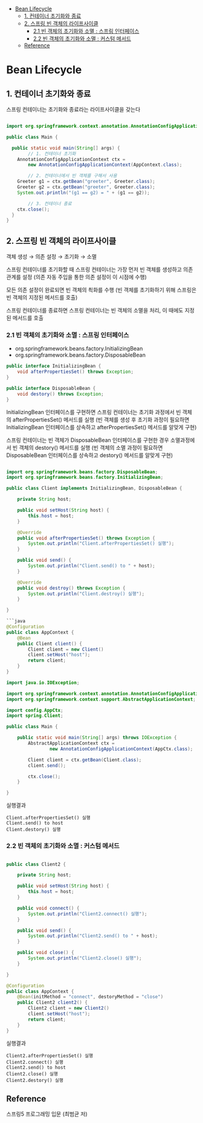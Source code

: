 - [Bean Lifecycle](#bean-lifecycle)
	- [1. 컨테이너 초기화와 종료](#1-컨테이너-초기화와-종료)
	- [2. 스프링 빈 객체의 라이프사이클](#2-스프링-빈-객체의-라이프사이클)
		- [2.1 빈 객체의 초기화와 소멸 : 스프링 인터페이스](#21-빈-객체의-초기화와-소멸--스프링-인터페이스)
		- [2.2 빈 객체의 초기화와 소멸 : 커스텀 메서드](#22-빈-객체의-초기화와-소멸--커스텀-메서드)
	- [Reference](#reference)

# Bean Lifecycle

## 1. 컨테이너 초기화와 종료

스프링 컨테이너는 초기화와 종료라는 라이프사이클을 갖는다

```java

import org.springframework.context.annotation.AnnotationConfigApplicationContext;

public class Main {

  public static void main(String[] args) {
		// 1. 컨테이너 초기화
    AnnotationConfigApplicationContext ctx = 
        new AnnotationConfigApplicationContext(AppContext.class);

		// 2. 컨테이너에서 빈 객체를 구해서 사용
    Greeter g1 = ctx.getBean("greeter", Greeter.class);
    Greeter g2 = ctx.getBean("greeter", Greeter.class);
    System.out.println("(g1 == g2) = " + (g1 == g2));

		// 3. 컨테이너 종료
    ctx.close();
  }
}
```

## 2. 스프링 빈 객체의 라이프사이클

객체 생성 → 의존 설정 → 초기화 → 소멸

스프링 컨테이너를 초기화할 때 스프링 컨테이너는 가장 먼저 빈 객체를 생성하고 의존 관계를 설정
(의존 자동 주입을 통한 의존 설정이 이 시점에 수행)

모든 의존 설정이 완료되면 빈 객체의 쵝화를 수행
(빈 객체를 초기화하기 위해 스프링은 빈 객체의 지정된 메서드를 호출)

스프링 컨테이너를 종료하면 스프링 컨테이너는 빈 객체의 소멸을 처리, 이 때에도 지정된 메서드를 호출

### 2.1 빈 객체의 초기화와 소멸 : 스프링 인터페이스

- org.springframework.beans.factory.InitializingBean
- org.springframework.beans.factory.DisposableBean

```java
public interface InitializingBean {
	void afterPropertiesSet() throws Exception;
}

public interface DisposableBean {
	void destory() throws Exception;
}
```

InitializingBean 인터페이스를 구현하면 스프링 컨테이너는 초기화 과정에서 빈 객체의 afterPropertiesSet() 메서드를 실행
(빈 객체를 생성 후 초기화 과정이 필요하면 InitializingBean 인터페이스를 상속하고 afterPropertiesSet() 메서드를 알맞게 구현)

스프링 컨테이너는 빈 객체가 DisposableBean 인터페이스를 구현한 경우 소멸과정에서 빈 객체의 destory() 메서드를 실행
(빈 객체의 소멸 과정이 필요하면 DisposableBean 인터페이스를 상속하고 destory() 메서드를 알맞게 구현)

```java

import org.springframework.beans.factory.DisposableBean;
import org.springframework.beans.factory.InitializingBean;

public class Client implements InitializingBean, DisposableBean {

	private String host;

	public void setHost(String host) {
		this.host = host;
	}

	@Override
	public void afterPropertiesSet() throws Exception {
		System.out.println("Client.afterPropertiesSet() 실행");
	}

	public void send() {
		System.out.println("Client.send() to " + host);
	}

	@Override
	public void destroy() throws Exception {
		System.out.println("Client.destroy() 실행");
	}

}

```java
@Configuration
public class AppContext {
    @Bean
    public Client client() {
        Client client = new Client()
        client.setHost("host");
        return client;
    }
}
```

```java
import java.io.IOException;

import org.springframework.context.annotation.AnnotationConfigApplicationContext;
import org.springframework.context.support.AbstractApplicationContext;

import config.AppCtx;
import spring.Client;

public class Main {

	public static void main(String[] args) throws IOException {
		AbstractApplicationContext ctx = 
				new AnnotationConfigApplicationContext(AppCtx.class);

		Client client = ctx.getBean(Client.class);
		client.send();

		ctx.close();
	}

}
```

실행결과
```
Client.afterPropertiesSet() 실행
Client.send() to host
Client.destory() 실행
```

### 2.2 빈 객체의 초기화와 소멸 : 커스텀 메서드

```java

public class Client2 {

	private String host;

	public void setHost(String host) {
		this.host = host;
	}

	public void connect() {
		System.out.println("Client2.connect() 실행");
	}

	public void send() {
		System.out.println("Client2.send() to " + host);
	}

	public void close() {
		System.out.println("Client2.close() 실행");
	}

}
```

```java
@Configuration
public class AppContext {
    @Bean(initMethod = "connect", destoryMethod = "close")
    public Client2 client2() {
        Client2 client = new Client2()
        client.setHost("host");
        return client;
    }
}
```

실행결과

```
Client2.afterPropertiesSet() 실행
Client2.connect() 실행
Client2.send() to host
Client2.close() 실행
Client2.destory() 실행
```

## Reference

스프링5 프로그래밍 입문 (최범균 저)